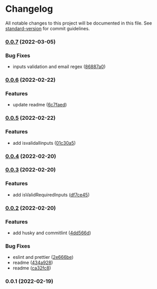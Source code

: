 # Changelog

All notable changes to this project will be documented in this file. See [standard-version](https://github.com/conventional-changelog/standard-version) for commit guidelines.

### [0.0.7](https://github.com/crtdaniele/formesome/compare/v0.0.6...v0.0.7) (2022-03-05)


### Bug Fixes

* inputs validation and email regex ([86887a0](https://github.com/crtdaniele/formesome/commit/86887a05d7ea1af5ac745ec936efa6af142e8594))

### [0.0.6](https://github.com/crtdaniele/formesome/compare/v0.0.5...v0.0.6) (2022-02-22)


### Features

* update readme ([6c7faed](https://github.com/crtdaniele/formesome/commit/6c7faedb4374877ef2113d24eed518af96fe8a94))

### [0.0.5](https://github.com/crtdaniele/formesome/compare/v0.0.4...v0.0.5) (2022-02-22)


### Features

* add isvalidallinputs ([01c30a5](https://github.com/crtdaniele/formesome/commit/01c30a5bf868e11c2de7f29c18ea681520dddf78))

### [0.0.4](https://github.com/crtdaniele/formesome/compare/v0.0.3...v0.0.4) (2022-02-20)

### [0.0.3](https://github.com/crtdaniele/formesome/compare/v0.0.2...v0.0.3) (2022-02-20)


### Features

* add isValidRequiredInputs ([df7ce45](https://github.com/crtdaniele/formesome/commit/df7ce458a0a95baf6f18faacca79642b3f006453))

### [0.0.2](https://github.com/crtdaniele/formesome/compare/v0.0.1...v0.0.2) (2022-02-20)


### Features

* add husky and commitlint ([4dd566d](https://github.com/crtdaniele/formesome/commit/4dd566def18685d48559f4b2600f75c9acb759e1))


### Bug Fixes

* eslint and prettier ([2e666be](https://github.com/crtdaniele/formesome/commit/2e666be947adc9ed119fdf76aa823b6cb100c530))
* readme ([434a928](https://github.com/crtdaniele/formesome/commit/434a928b800ed07fd0c4daddeebc67c4de387c91))
* readme ([ca32fc8](https://github.com/crtdaniele/formesome/commit/ca32fc84238b3fb58f99d5c754ee2b080b078f35))

### 0.0.1 (2022-02-19)
